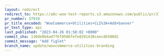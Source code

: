 ```yaml
---
layout: redirect
redirect_to: https://a8c-woo-test-reports.s3.amazonaws.com/public/pr/37910/api/index.html
pr_number: 37910
pr_title_encoded: "WooCommerce+Utilities+CLI%3A+Add+banner"
pr_test_type: api
last_published: "2023-04-26 01:58:02 +0000"
commit_sha: 130de0b4ad7f6f0506fefe8291438ceecdb500d1
commit_message: "Add figlet"
branch_name: update/woocommerce-utilities-branding
---
```

